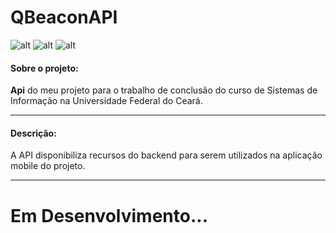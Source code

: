 # QBeaconAPI

![alt](https://img.shields.io/github/issues/fhugoduarte/QBeaconAPI.svg)
![alt](https://img.shields.io/github/forks/fhugoduarte/QBeaconAPI.svg)
![alt](https://img.shields.io/github/stars/fhugoduarte/QBeaconAPI.svg)

#### Sobre o projeto: 
**Api** do meu projeto para o trabalho de conclusão do curso de Sistemas de Informação na Universidade Federal do Ceará.

---

#### Descrição:
A API disponibiliza recursos do backend para serem utilizados na aplicação mobile do projeto.

---

# Em Desenvolvimento...
